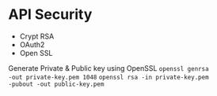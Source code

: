 # API Security

<ul>
  <li>Crypt RSA</li>
  <li>OAuth2</li>
  <li>Open SSL</li>
</ul>

Generate Private & Public key using OpenSSL
 <code>openssl genrsa -out private-key.pem 1048</code>
 <code>openssl rsa -in private-key.pem -pubout -out public-key.pem</code>





